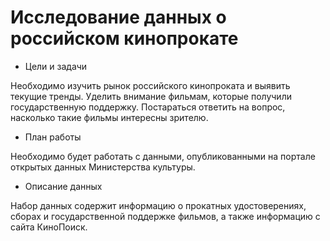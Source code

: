 # Исследование данных о российском кинопрокате
* Цели и задачи

Необходимо изучить рынок российского кинопроката и выявить текущие тренды. Уделить внимание фильмам, которые получили государственную поддержку. Постараться ответить на вопрос, насколько такие фильмы интересны зрителю.

* План работы

Необходимо будет работать с данными, опубликованными на портале открытых данных Министерства культуры. 

* Описание данных

Набор данных содержит информацию о прокатных удостоверениях, сборах и государственной поддержке фильмов, а также информацию с сайта КиноПоиск. 
